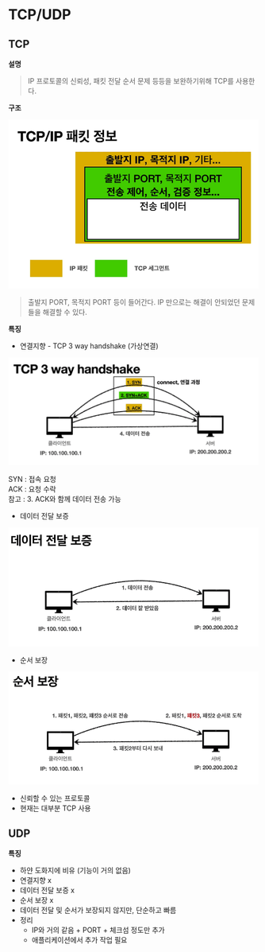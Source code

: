 # TCP/UDP

## TCP

**설명**

> IP 프로토콜의 신뢰성, 패킷 전달 순서 문제 등등을 보완하기위해 TCP를 사용한다.

**구조**

![TCP](./Image/tcp.png)

> 출발지 PORT, 목적지 PORT 등이 들어간다. IP 만으로는 해결이 안되었던 문제들을 해결할 수 있다.

**특징**

- 연결지향 - TCP 3 way handshake (가상연결)

![TCP](./Image/3wayhandshake.png)

SYN : 접속 요청  
ACK : 요청 수락  
참고 : 3. ACK와 함께 데이터 전송 가능

- 데이터 전달 보증

![data](./Image/data.png)

- 순서 보장

![sequence](./Image/Sequence.png)

- 신뢰할 수 있는 프로토콜
- 현재는 대부분 TCP 사용

## UDP

**특징**

- 하얀 도화지에 비유 (기능이 거의 없음)
- 연결지향 x
- 데이터 전달 보증 x
- 순서 보장 x
- 데이터 전달 및 순서가 보장되지 않지만, 단순하고 빠름
- 정리
  - IP와 거의 같음 + PORT + 체크섬 정도만 추가
  - 애플리케이션에서 추가 작업 필요
